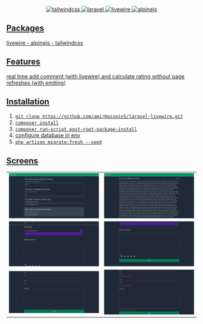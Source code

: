 <p align="center"><a href="https://laravel.com" target="_blank">
    <img src="https://external-content.duckduckgo.com/iu/?u=https%3A%2F%2Fmiro.medium.com%2Fmax%2F632%2F1*5QD8DKhOjRe-gcYjozlLNQ.png&f=1&nofb=1" alt="tailwindcss" width="150">
    <img alt="laravel" src="https://raw.githubusercontent.com/laravel/art/master/logo-lockup/5%20SVG/2%20CMYK/1%20Full%20Color/laravel-logolockup-cmyk-red.svg" width="300">
    <img src="https://external-content.duckduckgo.com/iu/?u=https%3A%2F%2Findykoning.nl%2Fwp-content%2Fuploads%2F2020%2F03%2FLivewire.png&f=1&nofb=1" alt="livewire" width="150">
    <img src="https://external-content.duckduckgo.com/iu/?u=https%3A%2F%2Favatars3.githubusercontent.com%2Fu%2F59030169%3Fs%3D200%26v%3D4&f=1&nofb=1" alt="alpinejs" width="150">
</p>

## Packages
    
livewire - alpinejs - tailwindcss 
    
    
## Features
    
real time add comment (with livewire)  and calculate rating without page refreshes (with emiting)
   
   
## Installation

    
1. ```git clone https://github.com/amirHossein5/laravel-livewire.git```
2. ```composer install```
3. ```composer run-script post-root-package-install```
4. configure database in env    
5. ```php artisan migrate:fresh --seed```
    
    
## Screens
    
|                                  |                                   |
|----------------------------------|-----------------------------------|
| <img src="/screens/livewire-1.png" /> |  <img src="/screens/livewire-2.png" /> |
| <img src="/screens/livewire-3.png" /> |  <img src="/screens/livewire-4.png" /> |
| <img src="/screens/livewire-5.png" /> |  <img src="/screens/livewire-6.png" /> |


